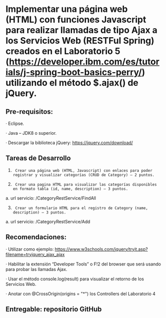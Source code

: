 # Implementar una página web (HTML) con funciones Javascript para realizar llamadas de tipo Ajax a los Servicios Web (RESTFul Spring) creados en el Laboratorio 5 (https://developer.ibm.com/es/tutorials/j-spring-boot-basics-perry/) utilizando el método $.ajax() de jQuery.

## Pre-requisitos:

·        Eclipse.

·        Java – JDK8 o superior. 

·        Descargar la biblioteca jQuery: https://jquery.com/download/

## Tareas de Desarrollo

1.      Crear una página web (HTML, Javascript) con enlaces para poder registrar y visualizar categorías (CRUD de Category) – 2 puntos.

2.      Crear una pagina HTML para visualizar las categorías disponibles en formato tabla (id, name, description) – 3 puntos.

a.      url servicio: /CategoryRestService/FindAll

3.      Crear un formulario HTML para el registro de Category (name, description) – 3 puntos.

a.      url servicio: /CategoryRestService/Add

## Recomendaciones:

·        Utilizar como ejemplo: https://www.w3schools.com/jquery/tryit.asp?filename=tryjquery_ajax_ajax

·        Habilitar la extensión “Developer Tools” o F!2 del browser que será usando para probar las llamadas Ajax.

·        Usar el método console.log(result) para visualizar el retorno de los Servicios Web.

·        Anotar con @CrossOrigin(origins = "*") los Controllers del Laboratorio 4

## Entregable: repositorio GitHub
